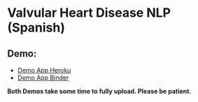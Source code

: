 # Valvular Heart Disease NLP (Spanish)

## Demo:
* [Demo App Heroku](https://valvularheartdisease.herokuapp.com/)
* [Demo App Binder](https://hub.gke.mybinder.org/user/ia-cardiologia-husa-vhd_nlp-0n9v9dni/voila/render/App.ipynb?token=fPdFn9QXQHycSrpCsdB9xQ)

**Both Demos take some time to fully upload. Please be patient.**
